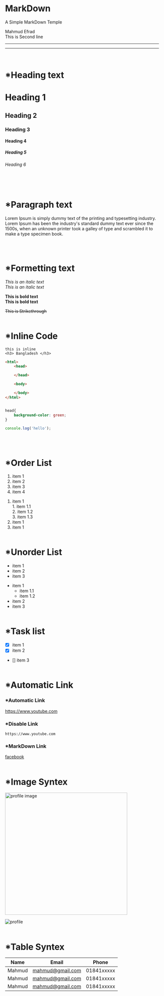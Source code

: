 # MarkDown
A Simple MarkDown Temple


<!-- markdown tutorial -->

<!-- markdown language uses html syntex -->


<!-- for line break we can use 'double space or <br>' -->
Mahmud Efrad  
This is Second line <br>


<!-- for horizontal rule we can use '<hr> or three highpen(---)' -->
---
<hr>
<br>

# *Heading text
<!-- for Heading we can use '<h1> or hash (#)' -->

# Heading 1
## Heading 2
### Heading 3
#### Heading 4
##### Heading 5
###### Heading 6
<br><br>


# *Paragraph text
<!-- for Paragraph we can use '<p>' -->

<p>Lorem Ipsum is simply dummy text of the printing and typesetting industry. Lorem Ipsum has been the industry's standard dummy text ever since the 1500s, when an unknown printer took a galley of type and scrambled it to make a type specimen book.</p>
<br><br>

# *Formetting text
<!-- for italic text we can use '<i></i> or under slash (_italic_)' -->
<i>This is an italic text</i>  
_This is an italic text_


<!-- for bold text we can use '<strong> or double under slash (__bold__) -->
<strong>This is bold text</strong>  
__This is bold text__


<!-- for strikethrough we can use double tilda (~~strikethrough~~) -->
~~This is Strikethrough~~
<br><br>


# *Inline Code
<!-- for one line inline code we can use backtick (`backtick`) -->
`this is inline`  
`<h3> Bangladesh </h3>`


<!-- for muliple line inline code we can use tripple backtick (``` backtick```) -->

```html
<html>
    <head>

    </head>

    <body>

    </body>
</html>
```

```css

head{
    background-color: green;
}

```

```javascript
console.log('hello');
```
<br><br>

# *Order List

<!-- for orderlist we can use '<ol> <li>order list</li><ol> or directly write 1,2,3 .....' -->
<ol>
    <li>item 1</li>
    <li>item 2</li>
    <li>item 3</li>
    <li>item 4</li>
</ol>

1. item 1  
       1. item 1.1  
       2. item 1.2  
       3. item 1.3  
2. item 1
3. item 1
<br><br>

# *Unorder List
<!-- for unorder list we can use '<ul> <li>order list</li><ul> or highpen (- item1)' -->
<ul>
    <li>item 1</li>
    <li>item 2</li>
    <li>item 3</li>
</ul>

- item 1
    - item 1.1
    - item 1.2
- item 2
- item 3
<br><br>


# *Task list
<!-- for task list we can use 'highpen and third bracket inside x (- [x] item1)' -->

- [x] item 1
- [x] item 2
- [] item 3
<br><br>


# *Automatic Link

### *Automatic Link

<!-- for automatic link we can use directly the 'Link' -->
https://www.youtube.com

### *Disable Link
<!-- for disable link we can use 'backtick (`link`)' -->
`https://www.youtube.com`

### *MarkDown Link
<!-- for MarkDown link we can use 'third bracket inside Title and first bracket inside link ([title](link))' -->  
[facebook](facebook.com)
<br><br>


# *Image Syntex
<!-- for Image we can use exclaimatory sign and third bracket inside alter text and first bracket inside imaage directory (![alt text](image)) -->
<img src="./Mahmud.jpg" width= "400" title= "profile image">

![profile](./Mahmud.jpg)
<br><br>


# *Table Syntex
| Name | Email | Phone |
|--- | ---| ---|
|Mahmud | mahmud@gmail.com | 01841xxxxx|
|Mahmud | mahmud@gmail.com | 01841xxxxx|
|Mahmud | mahmud@gmail.com | 01841xxxxx|






